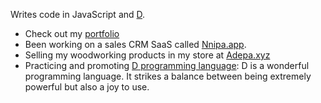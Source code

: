 Writes code in JavaScript and [D](https://dlang.org).

* Check out my [portfolio](https://aberba.com/portfolio) 
* Been working on a sales CRM SaaS called [Nnipa.app](https://nnipa.app).
* Selling my woodworking products in my store at [Adepa.xyz](https://adepa.xyz)
* Practicing and promoting [D programming language](https://dlang.org): D is a wonderful programming language. It strikes a balance between being extremely powerful but also a joy to use.

